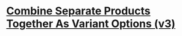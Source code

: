 # [Combine Separate Products Together As Variant Options (v3)](https://theprompted.co/blogs/tutorials/combine-separate-products-together-as-variant-options-free-tutorial)
